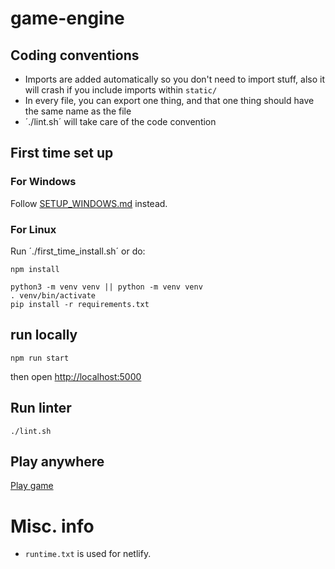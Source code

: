 # game-engine

## Coding conventions

- Imports are added automatically so you don't need to import stuff, also it will crash if you include imports within `static/`
- In every file, you can export one thing, and that one thing should have the same name as the file
- ´./lint.sh´ will take care of the code convention

## First time set up

### For Windows

Follow [SETUP_WINDOWS.md](SETUP_WINDOWS.md) instead.

### For Linux

Run ´./first_time_install.sh´ or do:

```
npm install

python3 -m venv venv || python -m venv venv
. venv/bin/activate
pip install -r requirements.txt
```

## run locally

```
npm run start
```

then open [http://localhost:5000]()

## Run linter

```
./lint.sh
```

## Play anywhere

[Play game](https://romskip.netlify.app/)

# Misc. info

- `runtime.txt` is used for netlify.
